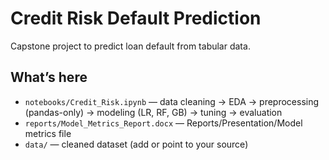 # Credit Risk Default Prediction

Capstone project to predict loan default from tabular data.

## What’s here
- `notebooks/Credit_Risk.ipynb` — data cleaning → EDA → preprocessing (pandas-only) → modeling (LR, RF, GB) → tuning → evaluation  
- `reports/Model_Metrics_Report.docx` — Reports/Presentation/Model metrics file   
- `data/` — cleaned dataset (add or point to your source)
